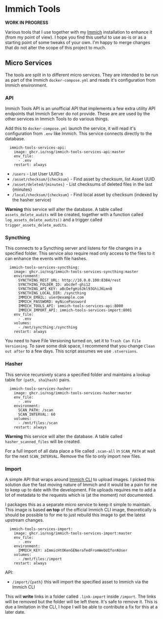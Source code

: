# Immich Tools

**WORK IN PROGRESS**

Various tools that I use together with my [Immich](https://immich.app) installation to enhance it (from my point of view). I hope you find this useful to use as-is or as a starting point of some tweaks of your own. I'm happy to merge changes that do not alter the scope of this project to much.

## Micro Services

The tools are split in to different micro services. They are intended to be run as part of the Immich `docker-compose.yml` and reads it's configuration from Immich environment.

### API

Immich Tools API is an unofficial API that implements a few extra
utility API endpoints that Immich Server do not provide. These are
are used by the other services in Immich Tools to do various things.

Add this to `docker-compose.yml` launch the service, it will read it's configuration from `.env` like Immich. This service connects directly to the database.

```
  immich-tools-services-api:
    image: ghcr.io/nsg/immich-tools-services-api:master
    env_file:
      - .env
    restart: always
```

* `/users` - List User UUID:s
* `/asset/checksum/{checksum}` - Find asset by checksum, list Asset UUID
* `/asset/deleted/{minutes}` - List checksums of deleted files in the last {minutes}
* `/local/checksum/{checksum}` - Find local asset by checksum (indexed by the hasher service)

**Warning** this service will alter the database. A table called `assets_delete_audits` will be created, together with a function called `log_assets_delete_audits()` and a trigger called `trigger_assets_delete_audits`.

### Syncthing

This connects to a Syncthing server and listens for file changes in a specified folder. This service also require read only access to the files to it can enhance the events with file hashes.

```
  immich-tools-services-syncthing:
    image: ghcr.io/nsg/immich-tools-services-syncthing:master
    environment:
      SYNCTHING_REST_URL: http://10.0.0.100:8384/rest
      SYNCTHING_FOLDER_ID: abcdef-ghi12
      SYNCTHING_API_KEY: aBcDefgHi6Jkl93GhiJKLmn8
      SYNCTHING_LOCAL_DIR: /syncthing
      IMMICH_EMAIL: user@example.com
      IMMICH_PASSWORD: myNicePassword
      IMMICH_TOOLS_API: immich-tools-services-api:8000
      IMMICH_IMPORT_API: immich-tools-services-import:8001
    env_file:
      - .env
    volumes:
      - /mnt/syncthing:/syncthing
    restart: always
```

You need to have File Versioning turned on, set it to `Trash Can File Versioning`. To save some disk space, I recommend that you change `Clean out after` to a few days. This script assumes we use `.stversions`.

### Hasher

This service recursively scans a specified folder and maintains a lookup table for `(path, sha1hash)` pairs.

```
  immich-tools-services-hasher:
    image: ghcr.io/nsg/immich-tools-services-hasher:master
    env_file:
      - .env
    environment:
      SCAN_PATH: /scan
      SCAN_INTERVAL: 60
    volumes:
      - /mnt/files:/scan
    restart: always
```

**Warning** this service will alter the database. A table called `hasher_scanned_files` will be created.

For a full import of all data place a file called `.scan-all` in `SCAN_PATH` at wait for the next `SCAN_INTERVAL`. Remove the file to only import new files.

### Import

A simple API that wraps around [Immich CLI](https://github.com/immich-app/CLI) to upload images. I picked this solution due the fast moving nature of Immich and it would be a pain for me to keep up to date with the development. File uploads requires me to add a lot of metadata to the requests which is (at the moment) not documented.

I packages this as a separate micro service to keep it simple to maintain. This image is based **on top** of the official Immich CLI image, theoretically is should be possible to for me to just rebuild this image to get the latest upstream changes.

```
  immich-tools-services-import:
    image: ghcr.io/nsg/immich-tools-services-import:master
    env_file:
      - .env
    environment:
      IMMICH_KEY: aImmicHtOKenGENeraTedFromWebUIforAUser
    volumes:
      - /mnt/files:/import
    restart: always
```

API:

* `/import/{path}` this will import the specified asset to Immich via the Immich CLI

This will **write** links in a folder called `.link-import` inside `/import`. The links will be removed but the folder will be left there. It's safe to remove it. This is due a limitation in the CLI, I hope I will be able to contribute a fix for this at a later date.
